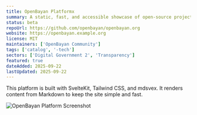 ```yaml
---
title: OpenBayan Platformx
summary: A static, fast, and accessible showcase of open-source projects for the Philippines.
status: beta
repoUrl: https://github.com/openbayan/openbayan.org
website: https://openbayan.example.org
license: MIT
maintainers: ['OpenBayan Community']
tags: ['catalog', '-tech']
sectors: ['Digital Government 2', 'Transparency']
featured: true
dateAdded: 2025-09-22
lastUpdated: 2025-09-22
---
```


This platform is built with SvelteKit, Tailwind CSS, and mdsvex. It renders content from Markdown to keep the site simple and fast.

![OpenBayan Platform Screenshot](https://github.com/user-attachments/assets/d17fa0d3-64f1-4bee-a7b9-71c0ef655b4c)
